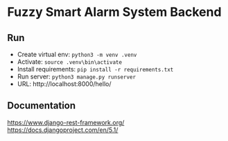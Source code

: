 # Fuzzy Smart Alarm System Backend

## Run
- Create virtual env: `python3 -m venv .venv`
- Activate: `source .venv\bin\activate`
- Install requirements: `pip install -r requirements.txt`
- Run server: `python3 manage.py runserver`
- URL: http://localhost:8000/hello/

## Documentation
https://www.django-rest-framework.org/
https://docs.djangoproject.com/en/5.1/

